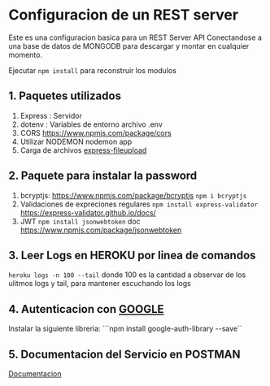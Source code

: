 # Configuracion de un REST server
Este es una configuracion basica para un REST Server API
Conectandose a una base de datos de MONGODB
para descargar y montar en cualquier momento.

Ejecutar ```npm install``` para reconstruir los modulos

## 1. Paquetes utilizados
1. Express : Servidor
2. dotenv : Variables de entorno archivo .env
3. CORS https://www.npmjs.com/package/cors
4. Utilizar NODEMON nodemon app
5. Carga de archivos [express-fileupload](https://www.npmjs.com/package/express-fileupload)

## 2. Paquete para instalar la password
1. bcryptjs: https://www.npmjs.com/package/bcryptjs ```npm i bcryptjs```
2. Validaciones de expreciones regulares ```npm install express-validator``` https://express-validator.github.io/docs/
3. JWT ```npm install jsonwebtoken``` doc https://www.npmjs.com/package/jsonwebtoken


## 3. Leer Logs en HEROKU por linea de comandos
```heroku logs -n 100 --tail```
donde 100 es la cantidad a observar de los ulitmos logs
y tail, para mantener escuchando los logs

## 4. Autenticacion con [GOOGLE](https://developers.google.com/identity/sign-in/web/backend-auth)
Instalar la siguiente libreria: ```npm install google-auth-library --save``

## 5. Documentacion del Servicio en POSTMAN

[Documentacion](https://documenter.getpostman.com/view/4629405/TzCP8Tc9)
